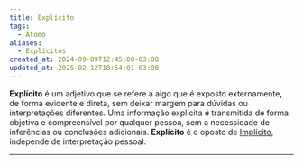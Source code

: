 ```yaml
---
title: Explícito
tags:
  - Átomo
aliases:
  - Explícitos
created_at: 2024-09-09T12:45:00-03:00
updated_at: 2025-02-12T18:54:01-03:00
---
```


**Explícito** é um adjetivo que se refere a algo que é exposto externamente, de forma evidente e direta, sem deixar margem para dúvidas ou interpretações diferentes. Uma informação explícita é transmitida de forma objetiva e compreensível por qualquer pessoa, sem a necessidade de inferências ou conclusões adicionais. **Explícito** é o oposto de [Implícito](Implícito.md), independe de interpretação pessoal.

---

